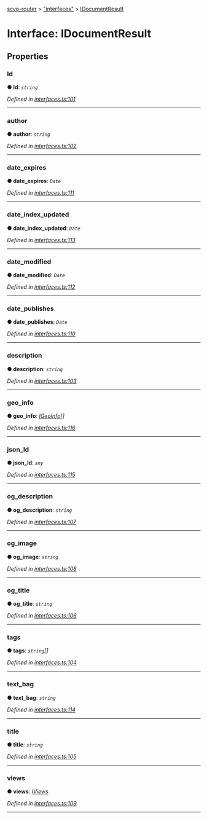 [scvo-router](../README.md) > ["interfaces"](../modules/_interfaces_.md) > [IDocumentResult](../interfaces/_interfaces_.idocumentresult.md)



# Interface: IDocumentResult


## Properties
<a id="id"></a>

###  Id

**●  Id**:  *`string`* 

*Defined in [interfaces.ts:101](https://github.com/scvodigital/scvo-router/blob/2753b73/src/interfaces.ts#L101)*





___

<a id="author"></a>

###  author

**●  author**:  *`string`* 

*Defined in [interfaces.ts:102](https://github.com/scvodigital/scvo-router/blob/2753b73/src/interfaces.ts#L102)*





___

<a id="date_expires"></a>

###  date_expires

**●  date_expires**:  *`Date`* 

*Defined in [interfaces.ts:111](https://github.com/scvodigital/scvo-router/blob/2753b73/src/interfaces.ts#L111)*





___

<a id="date_index_updated"></a>

###  date_index_updated

**●  date_index_updated**:  *`Date`* 

*Defined in [interfaces.ts:113](https://github.com/scvodigital/scvo-router/blob/2753b73/src/interfaces.ts#L113)*





___

<a id="date_modified"></a>

###  date_modified

**●  date_modified**:  *`Date`* 

*Defined in [interfaces.ts:112](https://github.com/scvodigital/scvo-router/blob/2753b73/src/interfaces.ts#L112)*





___

<a id="date_publishes"></a>

###  date_publishes

**●  date_publishes**:  *`Date`* 

*Defined in [interfaces.ts:110](https://github.com/scvodigital/scvo-router/blob/2753b73/src/interfaces.ts#L110)*





___

<a id="description"></a>

###  description

**●  description**:  *`string`* 

*Defined in [interfaces.ts:103](https://github.com/scvodigital/scvo-router/blob/2753b73/src/interfaces.ts#L103)*





___

<a id="geo_info"></a>

###  geo_info

**●  geo_info**:  *[IGeoInfo](_interfaces_.igeoinfo.md)[]* 

*Defined in [interfaces.ts:116](https://github.com/scvodigital/scvo-router/blob/2753b73/src/interfaces.ts#L116)*





___

<a id="json_ld"></a>

###  json_ld

**●  json_ld**:  *`any`* 

*Defined in [interfaces.ts:115](https://github.com/scvodigital/scvo-router/blob/2753b73/src/interfaces.ts#L115)*





___

<a id="og_description"></a>

###  og_description

**●  og_description**:  *`string`* 

*Defined in [interfaces.ts:107](https://github.com/scvodigital/scvo-router/blob/2753b73/src/interfaces.ts#L107)*





___

<a id="og_image"></a>

###  og_image

**●  og_image**:  *`string`* 

*Defined in [interfaces.ts:108](https://github.com/scvodigital/scvo-router/blob/2753b73/src/interfaces.ts#L108)*





___

<a id="og_title"></a>

###  og_title

**●  og_title**:  *`string`* 

*Defined in [interfaces.ts:106](https://github.com/scvodigital/scvo-router/blob/2753b73/src/interfaces.ts#L106)*





___

<a id="tags"></a>

###  tags

**●  tags**:  *`string`[]* 

*Defined in [interfaces.ts:104](https://github.com/scvodigital/scvo-router/blob/2753b73/src/interfaces.ts#L104)*





___

<a id="text_bag"></a>

###  text_bag

**●  text_bag**:  *`string`* 

*Defined in [interfaces.ts:114](https://github.com/scvodigital/scvo-router/blob/2753b73/src/interfaces.ts#L114)*





___

<a id="title"></a>

###  title

**●  title**:  *`string`* 

*Defined in [interfaces.ts:105](https://github.com/scvodigital/scvo-router/blob/2753b73/src/interfaces.ts#L105)*





___

<a id="views"></a>

###  views

**●  views**:  *[IViews](_interfaces_.iviews.md)* 

*Defined in [interfaces.ts:109](https://github.com/scvodigital/scvo-router/blob/2753b73/src/interfaces.ts#L109)*





___


